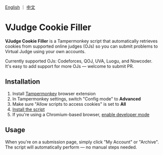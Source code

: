 [English](README.md) ｜ [中文](README.zh-CN.md)

# VJudge Cookie Filler

**VJudge Cookie Filler** is a Tampermonkey script that automatically retrieves cookies from supported online judges (OJs) so you can submit problems to Virtual Judge using your own accounts.

Currently supported OJs: Codeforces, QOJ, UVA, Luogu, and Nowcoder.  
It's easy to add support for more OJs — welcome to submit PR.

## Installation

1. Install [Tampermonkey](https://www.tampermonkey.net/) browser extension
2. In Tampermonkey settings, switch "Config mode" to **Advanced**
3. Make sure "Allow scripts to access cookies" is set to **All**
4. [Install the script](https://update.greasyfork.org/scripts/536701/VJudge%20Cookie%20Filler.user.js)
5. If you're using a Chromium-based browser, [enable developer mode](https://www.tampermonkey.net/faq.php#Q209)

## Usage

When you're on a submission page, simply click "My Account" or "Archive". The script will automatically perform — no manual steps needed.
